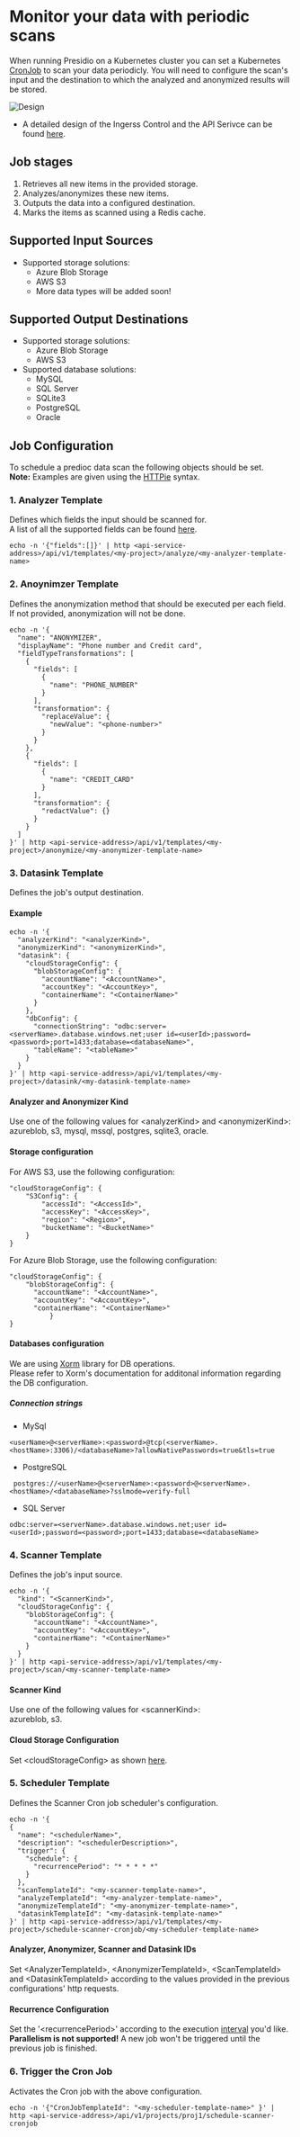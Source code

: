 # Monitor your data with periodic scans

When running Presidio on a Kubernetes cluster you can set a Kubernetes [CronJob](https://kubernetes.io/docs/concepts/workloads/controllers/cron-jobs/) to scan your data periodicly.
You will need to configure the scan's input and the destination to which the analyzed and anonymized results will be stored.

![Design](https://user-images.githubusercontent.com/13463870/43763824-70493396-9a34-11e8-9aa7-090057012369.jpg)

* A detailed design of the Ingerss Control and the API Serivce can be found  [here](./design.md).

## Job stages

1. Retrieves all new items in the provided storage.
2. Analyzes/anonymizes these new items.
3. Outputs the data into a configured destination.
4. Marks the items as scanned using a Redis cache.

## Supported Input Sources

* Supported storage solutions:
  * Azure Blob Storage
  * AWS S3
  * More data types will be added soon!

## Supported Output Destinations

* Supported storage solutions:
  * Azure Blob Storage
  * AWS S3
* Supported database solutions:
  * MySQL
  * SQL Server
  * SQLite3
  * PostgreSQL
  * Oracle

## Job Configuration

To schedule a predioc data scan the following objects should be set.  
**Note:** Examples are given using the [HTTPie](https://httpie.org/) syntax.

### 1. Analyzer Template

Defines which fields the input should be scanned for.  
A list of all the supported fields can be found [here](./field_types.md).
```
echo -n '{"fields":[]}' | http <api-service-address>/api/v1/templates/<my-project>/analyze/<my-analyzer-template-name>
```

### 2. Anoynimzer Template

Defines the anonymization method that should be executed per each field.  
If not provided, anonymization will not be done.
```
echo -n '{
  "name": "ANONYMIZER",
  "displayName": "Phone number and Credit card",
  "fieldTypeTransformations": [
    {
      "fields": [
        {
          "name": "PHONE_NUMBER"
        }
      ],
      "transformation": {
        "replaceValue": {
          "newValue": "<phone-number>"
        }
      }
    },
    {
      "fields": [
        {
          "name": "CREDIT_CARD"
        }
      ],
      "transformation": {
        "redactValue": {}
      }
    }
  ]
}' | http <api-service-address>/api/v1/templates/<my-project>/anonymize/<my-anonymizer-template-name>
```

### 3. Datasink Template

Defines the job's output destination.  

#### Example

```
echo -n '{
  "analyzerKind": "<analyzerKind>",
  "anonymizerKind": "<anonymizerKind>",
  "datasink": {
    "cloudStorageConfig": {
      "blobStorageConfig": {
        "accountName": "<AccountName>",
        "accountKey": "<AccountKey>",
        "containerName": "<ContainerName>"
      }
    },
    "dbConfig": {
      "connectionString": "odbc:server=<serverName>.database.windows.net;user id=<userId>;password=<password>;port=1433;database=<databaseName>",
      "tableName": "<tableName>"
    }
  }
}' | http <api-service-address>/api/v1/templates/<my-project>/datasink/<my-datasink-template-name>
```

#### Analyzer and Anonymizer Kind

Use one of the following values for \<analyzerKind> and \<anonymizerKind>:  
azureblob, s3, mysql, mssql, postgres, sqlite3, oracle.

#### Storage configuration

For AWS S3, use the following configuration:
```
"cloudStorageConfig": {
	"S3Config": {
		"accessId": "<AccessId>",
		"accessKey": "<AccessKey>",
		"region": "<Region>",
		"bucketName": "<BucketName>"
	}
}
```

For Azure Blob Storage, use the following configuration:
```
"cloudStorageConfig": {
    "blobStorageConfig": {
      "accountName": "<AccountName>",
      "accountKey": "<AccountKey>",
      "containerName": "<ContainerName>"
          }
}
```

#### Databases configuration

We are using [Xorm](http://xorm.io/docs/) library for DB operations.  
Please refer to Xorm's documentation for additonal information regarding the DB configuration. 

##### Connection strings

- MySql

```
<userName>@<serverName>:<password>@tcp(<serverName>.<hostName>:3306)/<databaseName>?allowNativePasswords=true&tls=true
```

- PostgreSQL

```
 postgres://<userName>@<serverName>:<password>@<serverName>.<hostName>/<databaseName>?sslmode=verify-full
 ```

- SQL Server

``` 
odbc:server=<serverName>.database.windows.net;user id=<userId>;password=<password>;port=1433;database=<databaseName>
```

### 4. Scanner Template

Defines the job's input source.  

```
echo -n '{
  "kind": "<ScannerKind>",
  "cloudStorageConfig": {
    "blobStorageConfig": {
      "accountName": "<AccountName>",
      "accountKey": "<AccountKey>",
      "containerName": "<ContainerName>"
    }
  }
}' | http <api-service-address>/api/v1/templates/<my-project>/scan/<my-scanner-template-name>
```

#### Scanner Kind

Use one of the following values for \<scannerKind>:  
azureblob, s3.

#### Cloud Storage Configuration

Set \<cloudStorageConfig> as shown [here](#Storage-configuration).

### 5. Scheduler Template

Defines the Scanner Cron job scheduler's configuration.

```
echo -n '{
{
  "name": "<schedulerName>",
  "description": "<schedulerDescription>",
  "trigger": {
    "schedule": {
      "recurrencePeriod": "* * * * *"
    }
  },
  "scanTemplateId": "<my-scanner-template-name>",
  "analyzeTemplateId": "<my-analyzer-template-name>",
  "anonymizeTemplateId": "<my-anonymizer-template-name>",
  "datasinkTemplateId": "<my-datasink-template-name>"
}' | http <api-service-address>/api/v1/templates/<my-project>/schedule-scanner-cronjob/<my-scheduler-template-name>
```

#### Analyzer, Anonymizer, Scanner and Datasink IDs

Set \<AnalyzerTemplateId>, \<AnonymizerTemplateId>, \<ScanTemplateId> and \<DatasinkTemplateId> according to the values provided in the previous configurations' http requests.  

#### Recurrence Configuration

Set the '\<recurrencePeriod>' according to the execution [interval](https://crontab.guru/every-1-minute) you'd like.  
**Parallelism is not supported!** A new job won't be triggered until the previous job is finished.

### 6. Trigger the Cron Job

Activates the Cron job with the above configuration.

```
echo -n '{"CronJobTemplateId": "<my-scheduler-template-name>" }' | http <api-service-address>/api/v1/projects/proj1/schedule-scanner-cronjob
```
